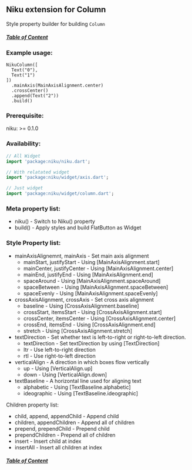 ## Niku extension for Column

Style property builder for building `Column`

##### [Table of Content](https://github.com/saltyaom/niku/blob/main/doc/widget/README.md)

### Example usage:
```
NikuColumn([
  Text("0"),
  Text("1")
])
  .mainAxis(MainAxisAlignment.center)
  .crossCenter()
  .append(Text("2"))
  .build()
```

### Prerequisite:
niku: >= 0.1.0

### Availability: 
```dart
// All Widget
import 'package:niku/niku.dart';

// With relatated widget
import 'package:niku/widget/axis.dart';

// Just widget
import 'package:niku/widget/column.dart';
```

### Meta property list:
- niku() - Switch to Niku() property
- build() - Apply styles and build FlatButton as Widget

### Style Property list:
- mainAxisAlignemnt, mainAxis - Set main axis alignment
  - mainStart, justifyStart - Using [MainAxisAlignment.start]
  - mainCenter, justifyCenter - Using [MainAxisAlignment.center]
  - mainEnd, justifyEnd - Using [MainAxisAlignment.end]
  - spaceAround - Using [MainAxisAlignment.spaceAround]
  - spaceBetween - Using [MainAxisAlignment.spaceBetween]
  - spaceEvenly - Using [MainAxisAlignment.spaceEvenly]
- crossAxisAlignment, crossAxis - Set cross axis alignment
  - baseline - Using [CrossAxisAlignment.baseline]
  - crossStart, itemsStart - Using [CrossAxisAlignment.start]
  - crossCenter, itemsCenter - Using [CrossAxisAlignment.center]
  - crossEnd, itemsEnd - Using [CrossAxisAlignment.end]
  - stretch - Using [CrossAxisAlignment.stretch]
- textDirection - Set whether text is left-to-right or right-to-left direction.
  - textDirection - Set textDirection by using [TextDirection]
  - ltr - Use left-to-right direction
  - rtl - Use right-to-left direction
- verticalAlign - A direction in which boxes flow vertically
  - up - Using [VerticalAlign.up]
  - down - Using [VerticalAlign.down]
- textBaseline - A horizontal line used for aligning text
  - alphabetic - Using [TextBaseline.alphabetic]
  - ideographic - Using [TextBaseline.ideographic]

Children property list:
  - child, append, appendChild - Append child
  - children, appendChildren - Append all of children
  - prepend, prependChild - Prepend child
  - prependChildren - Prepend all of children
  - insert - Insert child at index
  - insertAll - Insert all children at index

##### [Table of Content](https://github.com/saltyaom/niku/blob/main/doc/widget/README.md)
